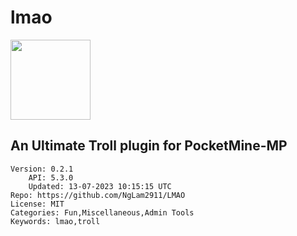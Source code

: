 # lmao
<img src="https://raw.githubusercontent.com/NgLam2911/LMAO/2fe7180e333be99b3453c8a57413130ea4386f02/icon.png" width="128" height="128" />

## An Ultimate Troll plugin for PocketMine-MP
```properties
Version: 0.2.1
    API: 5.3.0
    Updated: 13-07-2023 10:15:15 UTC
Repo: https://github.com/NgLam2911/LMAO
License: MIT
Categories: Fun,Miscellaneous,Admin Tools
Keywords: lmao,troll
```